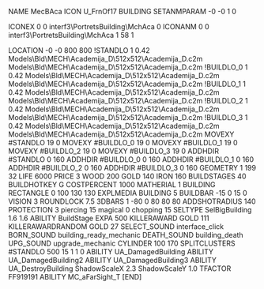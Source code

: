NAME MecBAca
ICON U_FrnOf17
BUILDING
SETANMPARAM -0 -0 1 0

ICONEX 0 0 interf3\PortretsBuilding\MchAca 0
ICONANM 0 0 interf3\PortretsBuilding\MchAca 1 58 1

LOCATION -0 -0 800 800
!STANDLO      1 0.42 Models\Bld\MECH\Academija_D\512x512\Academija_D.c2m Models\Bld\MECH\Academija_D\512x512\Academija_D.c2m
!BUILDLO_0    1 0.42 Models\Bld\MECH\Academija_D\512x512\Academija_D.c2m Models\Bld\MECH\Academija_D\512x512\Academija_D.c2m
!BUILDLO_1    1 0.42 Models\Bld\MECH\Academija_D\512x512\Academija_D.c2m Models\Bld\MECH\Academija_D\512x512\Academija_D.c2m
!BUILDLO_2    1 0.42 Models\Bld\MECH\Academija_D\512x512\Academija_D.c2m Models\Bld\MECH\Academija_D\512x512\Academija_D.c2m
!BUILDLO_3    1 0.42 Models\Bld\MECH\Academija_D\512x512\Academija_D.c2m Models\Bld\MECH\Academija_D\512x512\Academija_D.c2m
MOVEXY #STANDLO   19 0
MOVEXY #BUILDLO_0 19 0
MOVEXY #BUILDLO_1 19 0
MOVEXY #BUILDLO_2 19 0
MOVEXY #BUILDLO_3 19 0
ADDHDIR #STANDLO 0 160
ADDHDIR #BUILDLO_0 0 160
ADDHDIR #BUILDLO_1 0 160
ADDHDIR #BUILDLO_2 0 160
ADDHDIR #BUILDLO_3 0 160
GEOMETRY 1 199 32
LIFE     6000
PRICE 3 WOOD 200 GOLD 140 IRON 160
BUILDSTAGES 40
BUILDHOTKEY		G
COSTPERCENT 1000
MATHERIAL 1 BUILDING
RECTANGLE    0 100 130 130
EXPLMEDIA BUILDING 5
BUILDBAR -15 0 15 0
VISION 3
ROUNDLOCK 7.5
3DBARS 1 -80 0 80 80 80
ADDSHOTRADIUS 140
PROTECTION 3 piercing 15 magical 0 chopping 15
SELTYPE SelBigBuilding 1.6 1.6
ABILITY BuildStage
EXPA 500
KILLERAWARD             GOLD 111
KILLERAWARDRANDOM       GOLD 27
SELECT_SOUND interface_click
BORN_SOUND building_ready_mechanic
DEATH_SOUND building_death
UPG_SOUND upgrade_mechanic
CYLINDER 100 170
SPLITCLUSTERS #STANDLO 500 15 1 1 0
ABILITY UA_DamagedBuilding
ABILITY UA_DamagedBuilding2
ABILITY UA_DamagedBuilding3
ABILITY UA_DestroyBuilding
ShadowScaleX 2.3
ShadowScaleY 1.0
TFACTOR FF919191
ABILITY MC_aFarSight_T
[END]
